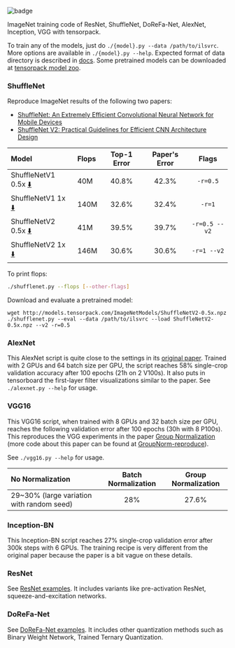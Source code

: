 ![badge](https://img.shields.io/badge/compatible%20with-TF2-orange)

ImageNet training code of ResNet, ShuffleNet, DoReFa-Net, AlexNet, Inception, VGG with tensorpack.

To train any of the models, just do `./{model}.py --data /path/to/ilsvrc`.
More options are available in `./{model}.py --help`.
Expected format of data directory is described in [docs](http://tensorpack.readthedocs.io/modules/dataflow.dataset.html#tensorpack.dataflow.dataset.ILSVRC12).
Some pretrained models can be downloaded at [tensorpack model zoo](http://models.tensorpack.com/#ImageNetModels).

### ShuffleNet

Reproduce ImageNet results of the following two papers:
+ [ShuffleNet: An Extremely Efficient Convolutional Neural Network for Mobile Devices](https://arxiv.org/abs/1707.01083)
+ [ShuffleNet V2: Practical Guidelines for Efficient CNN Architecture Design](https://arxiv.org/abs/1807.11164)

| Model                                                                                                    | Flops | Top-1 Error | Paper's Error | Flags         |
|:---------------------------------------------------------------------------------------------------------|:------|:-----------:|:-------------:|:-------------:|
| ShuffleNetV1 0.5x  [:arrow_down:](http://models.tensorpack.com/ImageNetModels/ShuffleNetV1-0.5x-g=8.npz) | 40M   | 40.8%       | 42.3%         | `-r=0.5`      |
| ShuffleNetV1 1x    [:arrow_down:](http://models.tensorpack.com/ImageNetModels/ShuffleNetV1-1x-g=8.npz)   | 140M  | 32.6%       | 32.4%         | `-r=1`        |
| ShuffleNetV2 0.5x  [:arrow_down:](http://models.tensorpack.com/ImageNetModels/ShuffleNetV2-0.5x.npz)     | 41M   | 39.5%       | 39.7%         | `-r=0.5 --v2` |
| ShuffleNetV2 1x    [:arrow_down:](http://models.tensorpack.com/ImageNetModels/ShuffleNetV2-1x.npz)       | 146M  | 30.6%       | 30.6%         | `-r=1 --v2`   |

To print flops:
```bash
./shufflenet.py --flops [--other-flags]
```

Download and evaluate a pretrained model:
```
wget http://models.tensorpack.com/ImageNetModels/ShuffleNetV2-0.5x.npz
./shufflenet.py --eval --data /path/to/ilsvrc --load ShuffleNetV2-0.5x.npz --v2 -r=0.5
```

### AlexNet

This AlexNet script is quite close to the settings in its [original
paper](https://papers.nips.cc/paper/4824-imagenet-classification-with-deep-convolutional-neural-networks).
Trained with 2 GPUs and 64 batch size per GPU, the script reaches 58% single-crop validation
accuracy after 100 epochs (21h on 2 V100s).
It also puts in tensorboard the first-layer filter visualizations similar to the paper.
See `./alexnet.py --help` for usage.

### VGG16

This VGG16 script, when trained with 8 GPUs and 32 batch size per GPU, reaches the following
validation error after 100 epochs (30h with 8 P100s). This reproduces the VGG
experiments in the paper [Group Normalization](https://arxiv.org/abs/1803.08494)
(more code about this paper can be found at [GroupNorm-reproduce](https://github.com/ppwwyyxx/GroupNorm-reproduce)).

See `./vgg16.py --help` for usage.

 | No Normalization                          | Batch Normalization | Group Normalization |
 |:------------------------------------------|:-------------------:|:-------------------:|
 | 29~30% (large variation with random seed) | 28%                 | 27.6%               |


### Inception-BN

This Inception-BN script reaches 27% single-crop validation error after 300k steps with 6 GPUs.
The training recipe is very different from the original paper because the paper
is a bit vague on these details.

### ResNet

See [ResNet examples](../ResNet). It includes variants like pre-activation
ResNet, squeeze-and-excitation networks.

### DoReFa-Net

See [DoReFa-Net examples](../DoReFa-Net).
It includes other quantization methods such as Binary Weight Network, Trained Ternary Quantization.

